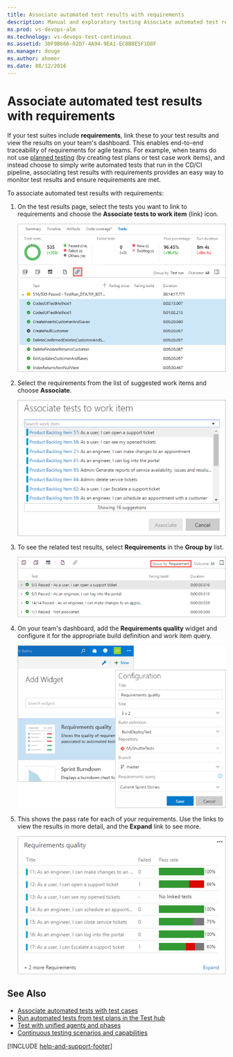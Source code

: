 ```yaml
---
title: Associate automated test results with requirements
description: Manual and exploratory testing Associate automated test results with requirements using Microsoft Test Manager
ms.prod: vs-devops-alm
ms.technology: vs-devops-test-continuous
ms.assetid: 30F9B666-02D7-4A94-9EA1-EC8B8E5F1D8F
ms.manager: douge
ms.author: ahomer
ms.date: 08/12/2016
---
```


# Associate automated test results with requirements

<!-- [!INCLUDE [version-header-ts-tfs](_shared/version-header-ts-tfs.md)]  -->

If your test suites include **requirements**, link these to your test results
and view the results on your team's dashboard. This enables end-to-end 
traceability of requirements for agile teams. For example, when teams do not use
[planned testing](associate-automated-test-with-test-case.md) (by creating test plans or test case work items),
and instead choose to simply write automated tests that run in the CD/CI
pipeline, associating test results with requirements provides an easy way to 
monitor test results and ensure requirements are met. 

To associate automated test results with requirements: 

1. On the test results page, select the tests you want to link to requirements
and choose the **Associate tests to work item** (link) icon.

   ![](_img/associate-automated-results-with-requirements/associate-tests-results.png)

1. Select the requirements from the list of suggested work items and choose **Associate**. 

   ![](_img/associate-automated-results-with-requirements/associate-tests.png)

1. To see the related test results, select **Requirements** in the **Group by** list.  

   ![](_img/associate-automated-results-with-requirements/associate-tests-groupby.png)

1. On your team's dashboard, add the **Requirements quality** widget and configure
   it for the appropriate build definition and work item query.  

   ![](_img/associate-automated-results-with-requirements/associate-tests-configuration.png)

1. This shows the pass rate for each of your requirements.
   Use the links to view the results in more detail, and the **Expand** link to see more.

   ![](_img/associate-automated-results-with-requirements/associate-tests-dashboard.png)

## See Also

* [Associate automated tests with test cases](associate-automated-test-with-test-case.md)
* [Run automated tests from test plans in the Test hub](run-automated-tests-from-test-hub.md)
* [Test with unified agents and phases](test-with-unified-agent-and-phases.md)
* [Continuous testing scenarios and capabilities](index.md)

[!INCLUDE [help-and-support-footer](_shared/help-and-support-footer.md)] 
